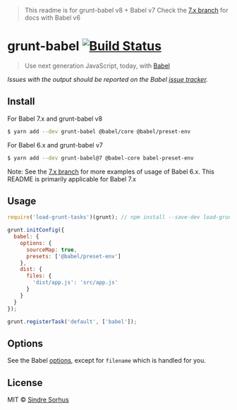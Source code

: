 > This readme is for grunt-babel v8 + Babel v7
> Check the [7.x branch](https://github.com/babel/grunt-babel/tree/7.x) for docs with Babel v6

# grunt-babel [![Build Status](https://travis-ci.org/babel/grunt-babel.svg?branch=master)](https://travis-ci.org/babel/grunt-babel)

> Use next generation JavaScript, today, with [Babel](https://babeljs.io)

*Issues with the output should be reported on the Babel [issue tracker](https://github.com/babel/babel/issues).*

## Install

For Babel 7.x and grunt-babel v8
```sh
$ yarn add --dev grunt-babel @babel/core @babel/preset-env
```

For Babel 6.x and grunt-babel v7
```sh
$ yarn add --dev grunt-babel@7 @babel-core babel-preset-env
```
Note: See the [7.x branch](https://github.com/babel/grunt-babel/tree/7.x) for more examples of
usage of Babel 6.x. This README is primarily applicable for Babel 7.x

## Usage

```js
require('load-grunt-tasks')(grunt); // npm install --save-dev load-grunt-tasks

grunt.initConfig({
  babel: {
    options: {
      sourceMap: true,
      presets: ['@babel/preset-env']
    },
    dist: {
      files: {
        'dist/app.js': 'src/app.js'
      }
    }
  }
});

grunt.registerTask('default', ['babel']);
```

## Options

See the Babel [options](https://babeljs.io/docs/en/options), except for `filename` which is handled for you.

## License

MIT © [Sindre Sorhus](https://sindresorhus.com)
